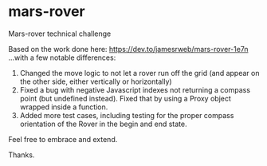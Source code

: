 # mars-rover
Mars-rover technical challenge

Based on the work done here: https://dev.to/jamesrweb/mars-rover-1e7n
...with a few notable differences:

1. Changed the move logic to not let a rover run off the grid (and appear on the other side, either vertically or horizontally)
2. Fixed a bug with negative Javascript indexes not returning a compass point (but undefined instead). Fixed that by using a Proxy object wrapped inside a function.
3. Added more test cases, including testing for the proper compass orientation of the Rover in the begin and end state.

Feel free to embrace and extend.

Thanks.
